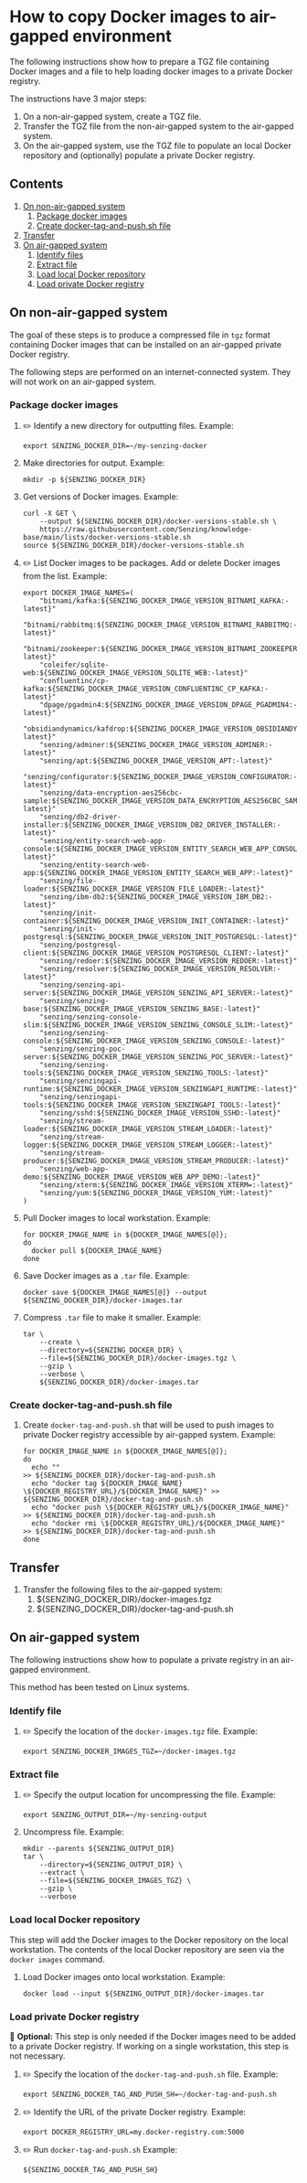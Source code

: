 # How to copy Docker images to air-gapped environment

The following instructions show how to prepare a TGZ file containing
Docker images and a file to help loading docker images to a private Docker registry.

The instructions have 3 major steps:

1. On a non-air-gapped system, create a TGZ file.
1. Transfer the TGZ file from the non-air-gapped system to the air-gapped system.
1. On the air-gapped system, use the TGZ file to populate an local Docker repository
   and (optionally) populate a private Docker registry.

## Contents

1. [On non-air-gapped system](#on-non-air-gapped-system)
    1. [Package docker images](#package-docker-images)
    1. [Create docker-tag-and-push.sh file](#create-docker-tag-and-pushsh-file)
1. [Transfer](#transfer)
1. [On air-gapped system](#on-air-gapped-system)
    1. [Identify files](#identify-files)
    1. [Extract file](#extract-file)
    1. [Load local Docker repository](#load-local-docker-repository)
    1. [Load private Docker registry](#load-private-docker-registry)

## On non-air-gapped system

The goal of these steps is to produce a compressed file in `tgz` format
containing Docker images that can be installed on an air-gapped private Docker registry.

The following steps are performed on an internet-connected system.
They will not work on an air-gapped system.

### Package docker images

1. :pencil2: Identify a new directory for outputting files.
   Example:

    ```console
    export SENZING_DOCKER_DIR=~/my-senzing-docker

    ```

1. Make directories for output.
   Example:

    ```console
    mkdir -p ${SENZING_DOCKER_DIR}

    ```

1. Get versions of Docker images.
   Example:

    ```console
    curl -X GET \
        --output ${SENZING_DOCKER_DIR}/docker-versions-stable.sh \
        https://raw.githubusercontent.com/Senzing/knowledge-base/main/lists/docker-versions-stable.sh
    source ${SENZING_DOCKER_DIR}/docker-versions-stable.sh

    ```

1. :pencil2: List Docker images to be packages.
   Add or delete Docker images from the list.
   Example:

    ```console
    export DOCKER_IMAGE_NAMES=(
        "bitnami/kafka:${SENZING_DOCKER_IMAGE_VERSION_BITNAMI_KAFKA:-latest}"
        "bitnami/rabbitmq:${SENZING_DOCKER_IMAGE_VERSION_BITNAMI_RABBITMQ:-latest}"
        "bitnami/zookeeper:${SENZING_DOCKER_IMAGE_VERSION_BITNAMI_ZOOKEEPER:-latest}"
        "coleifer/sqlite-web:${SENZING_DOCKER_IMAGE_VERSION_SQLITE_WEB:-latest}"
        "confluentinc/cp-kafka:${SENZING_DOCKER_IMAGE_VERSION_CONFLUENTINC_CP_KAFKA:-latest}"
        "dpage/pgadmin4:${SENZING_DOCKER_IMAGE_VERSION_DPAGE_PGADMIN4:-latest}"
        "obsidiandynamics/kafdrop:${SENZING_DOCKER_IMAGE_VERSION_OBSIDIANDYNAMICS_KAFDROP:-latest}"
        "senzing/adminer:${SENZING_DOCKER_IMAGE_VERSION_ADMINER:-latest}"
        "senzing/apt:${SENZING_DOCKER_IMAGE_VERSION_APT:-latest}"
        "senzing/configurator:${SENZING_DOCKER_IMAGE_VERSION_CONFIGURATOR:-latest}"
        "senzing/data-encryption-aes256cbc-sample:${SENZING_DOCKER_IMAGE_VERSION_DATA_ENCRYPTION_AES256CBC_SAMPLE:-latest}"
        "senzing/db2-driver-installer:${SENZING_DOCKER_IMAGE_VERSION_DB2_DRIVER_INSTALLER:-latest}"
        "senzing/entity-search-web-app-console:${SENZING_DOCKER_IMAGE_VERSION_ENTITY_SEARCH_WEB_APP_CONSOLE:-latest}"
        "senzing/entity-search-web-app:${SENZING_DOCKER_IMAGE_VERSION_ENTITY_SEARCH_WEB_APP:-latest}"
        "senzing/file-loader:${SENZING_DOCKER_IMAGE_VERSION_FILE_LOADER:-latest}"
        "senzing/ibm-db2:${SENZING_DOCKER_IMAGE_VERSION_IBM_DB2:-latest}"
        "senzing/init-container:${SENZING_DOCKER_IMAGE_VERSION_INIT_CONTAINER:-latest}"
        "senzing/init-postgresql:${SENZING_DOCKER_IMAGE_VERSION_INIT_POSTGRESQL:-latest}"
        "senzing/postgresql-client:${SENZING_DOCKER_IMAGE_VERSION_POSTGRESQL_CLIENT:-latest}"
        "senzing/redoer:${SENZING_DOCKER_IMAGE_VERSION_REDOER:-latest}"
        "senzing/resolver:${SENZING_DOCKER_IMAGE_VERSION_RESOLVER:-latest}"
        "senzing/senzing-api-server:${SENZING_DOCKER_IMAGE_VERSION_SENZING_API_SERVER:-latest}"
        "senzing/senzing-base:${SENZING_DOCKER_IMAGE_VERSION_SENZING_BASE:-latest}"
        "senzing/senzing-console-slim:${SENZING_DOCKER_IMAGE_VERSION_SENZING_CONSOLE_SLIM:-latest}"
        "senzing/senzing-console:${SENZING_DOCKER_IMAGE_VERSION_SENZING_CONSOLE:-latest}"
        "senzing/senzing-poc-server:${SENZING_DOCKER_IMAGE_VERSION_SENZING_POC_SERVER:-latest}"
        "senzing/senzing-tools:${SENZING_DOCKER_IMAGE_VERSION_SENZING_TOOLS:-latest}"
        "senzing/senzingapi-runtime:${SENZING_DOCKER_IMAGE_VERSION_SENZINGAPI_RUNTIME:-latest}"
        "senzing/senzingapi-tools:${SENZING_DOCKER_IMAGE_VERSION_SENZINGAPI_TOOLS:-latest}"
        "senzing/sshd:${SENZING_DOCKER_IMAGE_VERSION_SSHD:-latest}"
        "senzing/stream-loader:${SENZING_DOCKER_IMAGE_VERSION_STREAM_LOADER:-latest}"
        "senzing/stream-logger:${SENZING_DOCKER_IMAGE_VERSION_STREAM_LOGGER:-latest}"
        "senzing/stream-producer:${SENZING_DOCKER_IMAGE_VERSION_STREAM_PRODUCER:-latest}"
        "senzing/web-app-demo:${SENZING_DOCKER_IMAGE_VERSION_WEB_APP_DEMO:-latest}"
        "senzing/xterm:${SENZING_DOCKER_IMAGE_VERSION_XTERM=:-latest}"
        "senzing/yum:${SENZING_DOCKER_IMAGE_VERSION_YUM:-latest}"
    )

    ```

1. Pull Docker images to local workstation.
   Example:

    ```console
    for DOCKER_IMAGE_NAME in ${DOCKER_IMAGE_NAMES[@]};
    do
      docker pull ${DOCKER_IMAGE_NAME}
    done

    ```

1. Save Docker images as a `.tar` file.
   Example:

    ```console
    docker save ${DOCKER_IMAGE_NAMES[@]} --output ${SENZING_DOCKER_DIR}/docker-images.tar

    ```

1. Compress `.tar` file to make it smaller.
   Example:

    ```console
    tar \
        --create \
        --directory=${SENZING_DOCKER_DIR} \
        --file=${SENZING_DOCKER_DIR}/docker-images.tgz \
        --gzip \
        --verbose \
        ${SENZING_DOCKER_DIR}/docker-images.tar

    ```

### Create docker-tag-and-push.sh file

1. Create `docker-tag-and-push.sh` that will be used to push images to private Docker registry accessible by air-gapped system.
   Example:

    ```console
    for DOCKER_IMAGE_NAME in ${DOCKER_IMAGE_NAMES[@]};
    do
      echo ""                                                                             >> ${SENZING_DOCKER_DIR}/docker-tag-and-push.sh
      echo "docker tag ${DOCKER_IMAGE_NAME} \${DOCKER_REGISTRY_URL}/${DOCKER_IMAGE_NAME}" >> ${SENZING_DOCKER_DIR}/docker-tag-and-push.sh
      echo "docker push \${DOCKER_REGISTRY_URL}/${DOCKER_IMAGE_NAME}"                     >> ${SENZING_DOCKER_DIR}/docker-tag-and-push.sh
      echo "docker rmi \${DOCKER_REGISTRY_URL}/${DOCKER_IMAGE_NAME}"                      >> ${SENZING_DOCKER_DIR}/docker-tag-and-push.sh
    done

    ```

## Transfer

1. Transfer the following files to the air-gapped system:
    1. ${SENZING_DOCKER_DIR}/docker-images.tgz
    1. ${SENZING_DOCKER_DIR}/docker-tag-and-push.sh

## On air-gapped system

The following instructions show how to populate a private registry in an air-gapped environment.

This method has been tested on Linux systems.

### Identify file

1. :pencil2: Specify the location of the `docker-images.tgz` file.
   Example:

    ```console
    export SENZING_DOCKER_IMAGES_TGZ=~/docker-images.tgz

    ```

### Extract file

1. :pencil2: Specify the output location for uncompressing the file.
   Example:

    ```console
    export SENZING_OUTPUT_DIR=~/my-senzing-output

    ```

1. Uncompress file.
   Example:

    ```console
    mkdir --parents ${SENZING_OUTPUT_DIR}
    tar \
        --directory=${SENZING_OUTPUT_DIR} \
        --extract \
        --file=${SENZING_DOCKER_IMAGES_TGZ} \
        --gzip \
        --verbose

    ```

### Load local Docker repository

This step will add the Docker images to the Docker repository on the local workstation.
The contents of the local Docker repository are seen via the `docker images` command.

1. Load Docker images onto local workstation.
   Example:

    ```console
    docker load --input ${SENZING_OUTPUT_DIR}/docker-images.tar

    ```

### Load private Docker registry

:thinking: **Optional:** This step is only needed if the Docker images
need to be added to a private Docker registry.
If working on a single workstation, this step is not necessary.

1. :pencil2: Specify the location of the `docker-tag-and-push.sh` file.
   Example:

    ```console
    export SENZING_DOCKER_TAG_AND_PUSH_SH=~/docker-tag-and-push.sh

    ```

1. :pencil2: Identify the URL of the private Docker registry.
   Example:

    ```console
    export DOCKER_REGISTRY_URL=my.docker-registry.com:5000

    ```

1. :pencil2: Run `docker-tag-and-push.sh`
   Example:

    ```console
    ${SENZING_DOCKER_TAG_AND_PUSH_SH}
    ```
